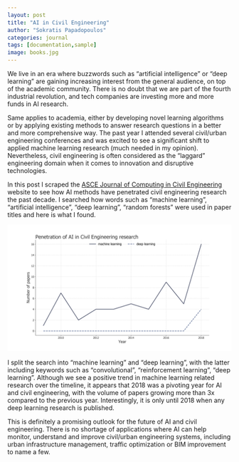```yaml
---
layout: post
title: "AI in Civil Engineering"
author: "Sokratis Papadopoulos"
categories: journal
tags: [documentation,sample]
image: books.jpg
---
```


We live in an era where buzzwords such as “artificial intelligence” or “deep learning” are gaining increasing interest from the general 
audience, on top of the academic community. There is no doubt that we are part of the fourth industrial revolution, and tech companies are 
investing more and more funds in AI research.  

Same applies to academia, either by developing novel learning algorithms or by applying existing methods to answer research questions in 
a better and more comprehensive way. The past year I attended several civil/urban engineering conferences and was excited to see a 
significant shift to applied machine learning research (much needed in my opinion). Nevertheless, civil engineering is often considered as 
the “laggard” engineering domain when it comes to innovation and disruptive technologies. 

In this post I scraped the [ASCE Journal of Computing in Civil Engineering](https://ascelibrary.org/journal/jccee5) website to see how AI methods have penetrated civil engineering 
research the past decade. I searched how words such as “machine learning”, “artificial intelligence”, “deep learning”, “random forests” 
were used in paper titles and here is what I found.

![](/assets/img/aiPenetration.png)

I split the search into “machine learning” and “deep learning”, with the latter including keywords such as “convolutional”, 
“reinforcement learning”, “deep learning”. Although we see a positive trend in machine learning related research over the timeline, it 
appears that 2018 was a pivoting year for AI and civil engineering, with the volume of papers growing more than 3x compared to the previous 
year. Interestingly, it is only until 2018 when any deep learning research is published. 

This is definitely a promising outlook for the future of AI and civil engineering. There is no shortage of applications where AI can help 
monitor, understand and improve civil/urban engineering systems, including urban infrastructure management, traffic optimization or BIM 
improvement to name a few.  
